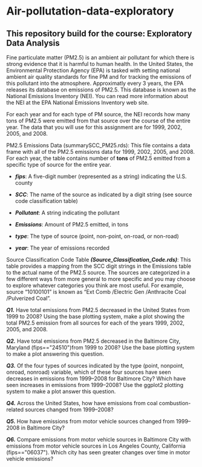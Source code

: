 # Air-pollutation-data-exploratory
## This repository build for the course: Exploratory Data Analysis
 Fine particulate matter (PM2.5) is an ambient air pollutant for which there is strong evidence that it is harmful to human health. In the United States, the Environmental Protection Agency (EPA) is tasked with setting national ambient air quality standards for fine PM and for tracking the emissions of this pollutant into the atmosphere. Approximatly every 3 years, the EPA releases its database on emissions of PM2.5. This database is known as the National Emissions Inventory (NEI). You can read more information about the NEI at the EPA National Emissions Inventory web site.

 For each year and for each type of PM source, the NEI records how many tons of PM2.5 were emitted from that source over the course of the entire year. The data that you will use for this assignment are for 1999, 2002, 2005, and 2008.
 
 PM2.5 Emissions Data (summarySCC_PM25.rds): This file contains a data frame with all of the PM2.5 emissions data for 1999, 2002, 2005, and 2008. For each year, the table contains number of **tons** of PM2.5 emitted from a specific type of source for the entire year. 
 
* ***fips***: A five-digit number (represented as a string) indicating the U.S. county

* ***SCC***: The name of the source as indicated by a digit string (see source code classification table)

* ***Pollutant***: A string indicating the pollutant

* ***Emissions***: Amount of PM2.5 emitted, in tons

* ***type***: The type of source (point, non-point, on-road, or non-road)

* ***year***: The year of emissions recorded

Source Classification Code Table ***(Source_Classification_Code.rds)***: This table provides a mapping from the SCC digit strings in the Emissions table to the actual name of the PM2.5 source. The sources are categorized in a few different ways from more general to more specific and you may choose to explore whatever categories you think are most useful. For example, source “10100101” is known as “Ext Comb /Electric Gen /Anthracite Coal /Pulverized Coal”.

***Q1.*** Have total emissions from PM2.5 decreased in the United States from 1999 to 2008? Using the base plotting system, make a plot           showing the total PM2.5 emission from all sources for each of the years 1999, 2002, 2005, and 2008.

***Q2.*** Have total emissions from PM2.5 decreased in the Baltimore City, Maryland (fips=="24510")from 1999 to 2008? Use the base plotting system to make a plot answering this question.

***Q3.*** Of the four types of sources indicated by the type (point, nonpoint, onroad, nonroad) variable, which           of these four sources have seen decreases in emissions from 1999–2008 for Baltimore City? Which have seen increases in                   emissions from 1999–2008? Use the ggplot2 plotting system to make a plot answer this question.

***Q4.*** Across the United States, how have emissions from coal combustion-related sources changed from 1999–2008?

***Q5.*** How have emissions from motor vehicle sources changed from 1999–2008 in Baltimore City?

***Q6.*** Compare emissions from motor vehicle sources in Baltimore City with emissions from motor vehicle sources in Los Angeles                 County, California (fips=="06037"). Which city has seen greater changes over time in motor vehicle emissions?
